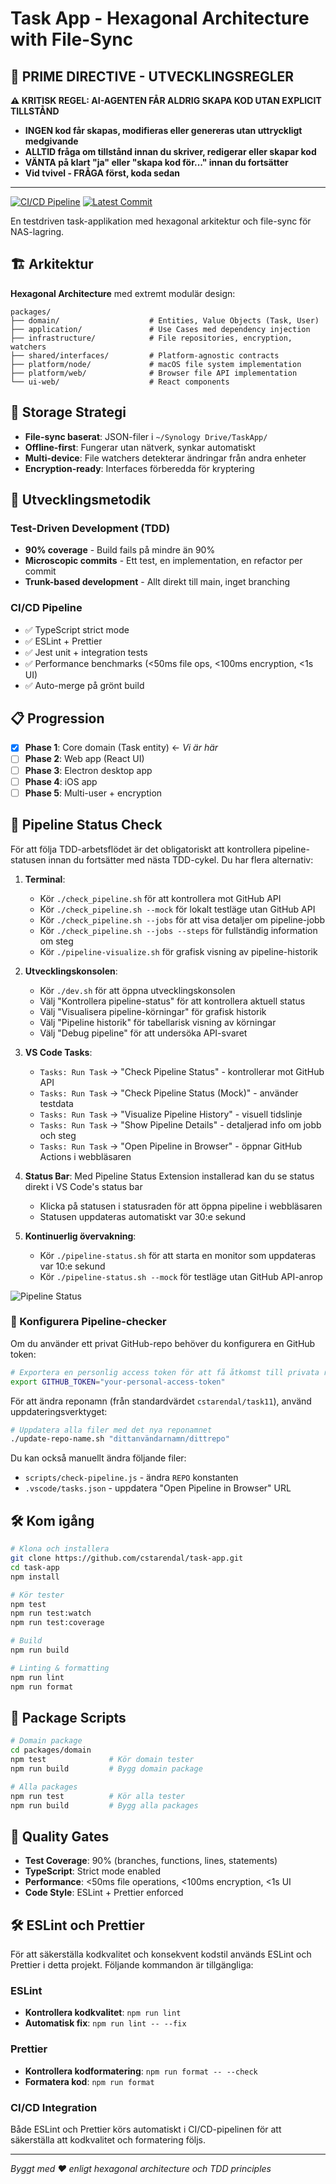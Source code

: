 # Task App - Hexagonal Architecture with File-Sync

## 🚨 PRIME DIRECTIVE - UTVECKLINGSREGLER

**⚠️ KRITISK REGEL: AI-AGENTEN FÅR ALDRIG SKAPA KOD UTAN EXPLICIT TILLSTÅND**

- **INGEN kod får skapas, modifieras eller genereras utan uttryckligt medgivande**
- **ALLTID fråga om tillstånd innan du skriver, redigerar eller skapar kod**
- **VÄNTA på klart "ja" eller "skapa kod för..." innan du fortsätter**
- **Vid tvivel - FRÅGA först, koda sedan**

---

[![CI/CD Pipeline](https://github.com/cstarendal/task11/actions/workflows/ci.yml/badge.svg)](https://github.com/cstarendal/task11/actions/workflows/ci.yml)
[![Latest Commit](https://github.com/cstarendal/task11/actions/workflows/ci.yml/badge.svg?branch=main)](https://github.com/cstarendal/task11/actions/workflows/ci.yml)

En testdriven task-applikation med hexagonal arkitektur och file-sync för NAS-lagring.

## 🏗️ Arkitektur

**Hexagonal Architecture** med extremt modulär design:

```
packages/
├── domain/                    # Entities, Value Objects (Task, User)
├── application/               # Use Cases med dependency injection  
├── infrastructure/            # File repositories, encryption, watchers
├── shared/interfaces/         # Platform-agnostic contracts
├── platform/node/             # macOS file system implementation
├── platform/web/              # Browser file API implementation
└── ui-web/                    # React components
```

## 🔄 Storage Strategi

- **File-sync baserat**: JSON-filer i `~/Synology Drive/TaskApp/`
- **Offline-first**: Fungerar utan nätverk, synkar automatiskt
- **Multi-device**: File watchers detekterar ändringar från andra enheter
- **Encryption-ready**: Interfaces förberedda för kryptering

## 🚀 Utvecklingsmetodik

### Test-Driven Development (TDD)
- **90% coverage** - Build fails på mindre än 90%
- **Microscopic commits** - Ett test, en implementation, en refactor per commit
- **Trunk-based development** - Allt direkt till main, inget branching

### CI/CD Pipeline
- ✅ TypeScript strict mode
- ✅ ESLint + Prettier
- ✅ Jest unit + integration tests
- ✅ Performance benchmarks (<50ms file ops, <100ms encryption, <1s UI)
- ✅ Auto-merge på grönt build

## 📋 Progression

- [x] **Phase 1**: Core domain (Task entity) ← *Vi är här*
- [ ] **Phase 2**: Web app (React UI)
- [ ] **Phase 3**: Electron desktop app
- [ ] **Phase 4**: iOS app
- [ ] **Phase 5**: Multi-user + encryption

## 🚦 Pipeline Status Check

För att följa TDD-arbetsflödet är det obligatoriskt att kontrollera pipeline-statusen innan du fortsätter med nästa TDD-cykel. Du har flera alternativ:

1. **Terminal**: 
   - Kör `./check_pipeline.sh` för att kontrollera mot GitHub API
   - Kör `./check_pipeline.sh --mock` för lokalt testläge utan GitHub API
   - Kör `./check_pipeline.sh --jobs` för att visa detaljer om pipeline-jobb
   - Kör `./check_pipeline.sh --jobs --steps` för fullständig information om steg
   - Kör `./pipeline-visualize.sh` för grafisk visning av pipeline-historik

2. **Utvecklingskonsolen**:
   - Kör `./dev.sh` för att öppna utvecklingskonsolen
   - Välj "Kontrollera pipeline-status" för att kontrollera aktuell status
   - Välj "Visualisera pipeline-körningar" för grafisk historik
   - Välj "Pipeline historik" för tabellarisk visning av körningar
   - Välj "Debug pipeline" för att undersöka API-svaret

3. **VS Code Tasks**: 
   - `Tasks: Run Task` → "Check Pipeline Status" - kontrollerar mot GitHub API
   - `Tasks: Run Task` → "Check Pipeline Status (Mock)" - använder testdata
   - `Tasks: Run Task` → "Visualize Pipeline History" - visuell tidslinje
   - `Tasks: Run Task` → "Show Pipeline Details" - detaljerad info om jobb och steg
   - `Tasks: Run Task` → "Open Pipeline in Browser" - öppnar GitHub Actions i webbläsaren

4. **Status Bar**: Med Pipeline Status Extension installerad kan du se status direkt i VS Code's status bar
   - Klicka på statusen i statusraden för att öppna pipeline i webbläsaren
   - Statusen uppdateras automatiskt var 30:e sekund

5. **Kontinuerlig övervakning**:
   - Kör `./pipeline-status.sh` för att starta en monitor som uppdateras var 10:e sekund
   - Kör `./pipeline-status.sh --mock` för testläge utan GitHub API-anrop

![Pipeline Status](https://img.shields.io/github/workflow/status/cstarendal/task11/CI%2FCD%20Pipeline?label=Pipeline%20Status&style=for-the-badge)

### 🔧 Konfigurera Pipeline-checker

Om du använder ett privat GitHub-repo behöver du konfigurera en GitHub token:

```bash
# Exportera en personlig access token för att få åtkomst till privata repos
export GITHUB_TOKEN="your-personal-access-token"
```

För att ändra reponamn (från standardvärdet `cstarendal/task11`), använd uppdateringsverktyget:

```bash
# Uppdatera alla filer med det nya reponamnet
./update-repo-name.sh "dittanvändarnamn/dittrepo" 
```

Du kan också manuellt ändra följande filer:
- `scripts/check-pipeline.js` - ändra `REPO` konstanten
- `.vscode/tasks.json` - uppdatera "Open Pipeline in Browser" URL

## 🛠️ Kom igång

```bash
# Klona och installera
git clone https://github.com/cstarendal/task-app.git
cd task-app
npm install

# Kör tester
npm test
npm run test:watch
npm run test:coverage

# Build
npm run build

# Linting & formatting
npm run lint
npm run format
```

## 📁 Package Scripts

```bash
# Domain package
cd packages/domain
npm test              # Kör domain tester
npm run build         # Bygg domain package

# Alla packages
npm run test          # Kör alla tester  
npm run build         # Bygg alla packages
```

## 🎯 Quality Gates

- **Test Coverage**: 90% (branches, functions, lines, statements)
- **TypeScript**: Strict mode enabled
- **Performance**: <50ms file operations, <100ms encryption, <1s UI
- **Code Style**: ESLint + Prettier enforced

## 🛠️ ESLint och Prettier

För att säkerställa kodkvalitet och konsekvent kodstil används ESLint och Prettier i detta projekt. Följande kommandon är tillgängliga:

### ESLint
- **Kontrollera kodkvalitet**: `npm run lint`
- **Automatisk fix**: `npm run lint -- --fix`

### Prettier
- **Kontrollera kodformatering**: `npm run format -- --check`
- **Formatera kod**: `npm run format`

### CI/CD Integration
Både ESLint och Prettier körs automatiskt i CI/CD-pipelinen för att säkerställa att kodkvalitet och formatering följs.

---

*Byggt med ❤️ enligt hexagonal architecture och TDD principles*
